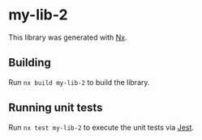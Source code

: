 # my-lib-2

This library was generated with [Nx](https://nx.dev).

## Building

Run `nx build my-lib-2` to build the library.

## Running unit tests

Run `nx test my-lib-2` to execute the unit tests via [Jest](https://jestjs.io).
